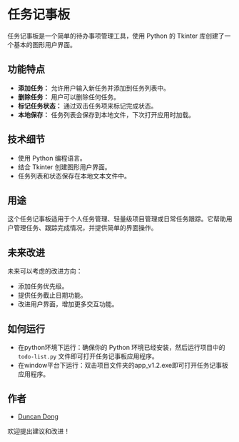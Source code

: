 # 任务记事板

任务记事板是一个简单的待办事项管理工具，使用 Python 的 Tkinter 库创建了一个基本的图形用户界面。

## 功能特点

- **添加任务：** 允许用户输入新任务并添加到任务列表中。
- **删除任务：** 用户可以删除任何任务。
- **标记任务状态：** 通过双击任务项来标记完成状态。
- **本地保存：** 任务列表会保存到本地文件，下次打开应用时加载。

## 技术细节

- 使用 Python 编程语言。
- 结合 Tkinter 创建图形用户界面。
- 任务列表和状态保存在本地文本文件中。

## 用途

这个任务记事板适用于个人任务管理、轻量级项目管理或日常任务跟踪。它帮助用户管理任务、跟踪完成情况，并提供简单的界面操作。

## 未来改进

未来可以考虑的改进方向：
- 添加任务优先级。
- 提供任务截止日期功能。
- 改进用户界面，增加更多交互功能。

## 如何运行

- 在python环境下运行：确保你的 Python 环境已经安装，然后运行项目中的 `todo-list.py` 文件即可打开任务记事板应用程序。
- 在window平台下运行：双击项目文件夹的app_v1.2.exe即可打开任务记事板应用程序。

## 作者

- [Duncan Dong](https://github.com/dongyaolin)

欢迎提出建议和改进！

